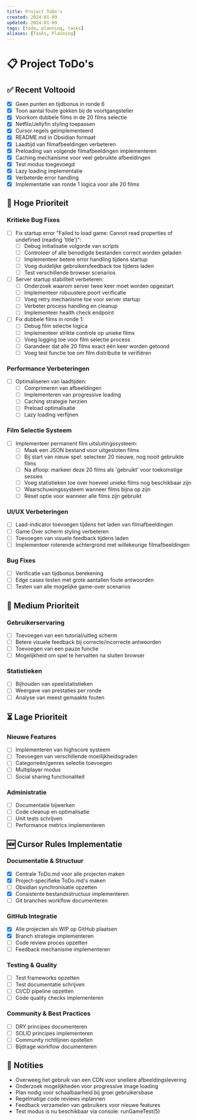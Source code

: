 ```yaml
---
title: Project ToDo's
created: 2024-01-09
updated: 2024-01-09
tags: [todo, planning, tasks]
aliases: [Tasks, Planning]
---
```


# 📋 Project ToDo's

## ✅ Recent Voltooid

- [x] Geen punten en tijdbonus in ronde 6
- [x] Toon aantal foute gokken bij de voortgangsteller
- [x] Voorkom dubbele films in de 20 films selectie
- [x] Netflix/Jellyfin styling toepassen
- [x] Cursor regels geïmplementeerd
- [x] README.md in Obsidian formaat
- [x] Laadtijd van filmafbeeldingen verbeteren
- [x] Preloading van volgende filmafbeeldingen implementeren
- [x] Caching mechanisme voor veel gebruikte afbeeldingen
- [x] Test modus toegevoegd
- [x] Lazy loading implementatie
- [x] Verbeterde error handling
- [x] Implementatie van ronde 1 logica voor alle 20 films

## 🚀 Hoge Prioriteit

### Kritieke Bug Fixes
- [ ] Fix startup error "Failed to load game: Cannot read properties of undefined (reading 'title')":
  - [ ] Debug initialisatie volgorde van scripts
  - [ ] Controleer of alle benodigde bestanden correct worden geladen
  - [ ] Implementeer betere error handling tijdens startup
  - [ ] Voeg duidelijke gebruikersfeedback toe tijdens laden
  - [ ] Test verschillende browser scenarios

- [ ] Server startup stabiliteit verbeteren:
  - [ ] Onderzoek waarom server twee keer moet worden opgestart
  - [ ] Implementeer robuustere poort verificatie
  - [ ] Voeg retry mechanisme toe voor server startup
  - [ ] Verbeter process handling en cleanup
  - [ ] Implementeer health check endpoint

- [ ] Fix dubbele films in ronde 1:
  - [ ] Debug film selectie logica
  - [ ] Implementeer strikte controle op unieke films
  - [ ] Voeg logging toe voor film selectie process
  - [ ] Garandeer dat alle 20 films exact één keer worden getoond
  - [ ] Voeg test functie toe om film distributie te verifiëren

### Performance Verbeteringen
- [ ] Optimaliseren van laadtijden:
  - [ ] Comprimeren van afbeeldingen
  - [ ] Implementeren van progressive loading
  - [ ] Caching strategie herzien
  - [ ] Preload optimalisatie
  - [ ] Lazy loading verfijnen

### Film Selectie Systeem
- [ ] Implementeer permanent film uitsluitingssysteem:
  - [ ] Maak een JSON bestand voor uitgesloten films
  - [ ] Bij start van nieuw spel: selecteer 20 nieuwe, nog nooit gebruikte films
  - [ ] Na afloop: markeer deze 20 films als 'gebruikt' voor toekomstige sessies
  - [ ] Voeg statistieken toe over hoeveel unieke films nog beschikbaar zijn
  - [ ] Waarschuwingssysteem wanneer films bijna op zijn
  - [ ] Reset optie voor wanneer alle films zijn gebruikt

### UI/UX Verbeteringen
- [ ] Laad-indicator toevoegen tijdens het laden van filmafbeeldingen
- [ ] Game Over scherm styling verbeteren
- [ ] Toevoegen van visuele feedback tijdens laden
- [ ] Implementeer roterende achtergrond met willekeurige filmafbeeldingen

### Bug Fixes
- [ ] Verificatie van tijdbonus berekening
- [ ] Edge cases testen met grote aantallen foute antwoorden
- [ ] Testen van alle mogelijke game-over scenarios

## 🔄 Medium Prioriteit

### Gebruikerservaring
- [ ] Toevoegen van een tutorial/uitleg scherm
- [ ] Betere visuele feedback bij correcte/incorrecte antwoorden
- [ ] Toevoegen van een pauze functie
- [ ] Mogelijkheid om spel te hervatten na sluiten browser

### Statistieken
- [ ] Bijhouden van speelstatistieken
- [ ] Weergave van prestaties per ronde
- [ ] Analyse van meest gemaakte fouten

## ⏳ Lage Prioriteit

### Nieuwe Features
- [ ] Implementeren van highscore systeem
- [ ] Toevoegen van verschillende moeilijkheidsgraden
- [ ] Categorieën/genres selectie toevoegen
- [ ] Multiplayer modus
- [ ] Social sharing functionaliteit

### Administratie
- [ ] Documentatie bijwerken
- [ ] Code cleanup en optimalisatie
- [ ] Unit tests schrijven
- [ ] Performance metrics implementeren

## 🆕 Cursor Rules Implementatie

### Documentatie & Structuur
- [x] Centrale ToDo.md voor alle projecten maken
- [x] Project-specifieke ToDo.md's maken
- [ ] Obsidian synchronisatie opzetten
- [x] Consistente bestandsstructuur implementeren
- [ ] Git branches workflow documenteren

### GitHub Integratie
- [x] Alle projecten als WIP op GitHub plaatsen
- [x] Branch strategie implementeren
- [ ] Code review proces opzetten
- [ ] Feedback mechanisme implementeren

### Testing & Quality
- [ ] Test frameworks opzetten
- [ ] Test documentatie schrijven
- [ ] CI/CD pipeline opzetten
- [ ] Code quality checks implementeren

### Community & Best Practices
- [ ] DRY principes documenteren
- [ ] SOLID principes implementeren
- [ ] Community richtlijnen opstellen
- [ ] Bijdrage workflow documenteren

## 📝 Notities

- Overweeg het gebruik van een CDN voor snellere afbeeldingslevering
- Onderzoek mogelijkheden voor progressive image loading
- Plan nodig voor schaalbaarheid bij groei gebruikersbase
- Regelmatige code reviews inplannen
- Feedback verzamelen van gebruikers voor nieuwe features
- Test modus is nu beschikbaar via console: runGameTest(5) 